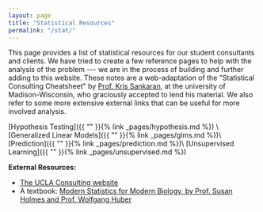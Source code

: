```yaml
---
layout: page
title: "Statistical Resources"
permalink: "/stat/"
---
```


This page provides a list of statistical resources for our student consultants and clients.
We have tried to create a few reference pages to help with the analysis of the problem --- we are in the process of building and further adding to this website. These notes are a web-adaptation of the "Statistical Consulting Cheatsheet" by [Prof. Kris Sankaran](http://krisrs1128.github.io/personal-site/), at the university of Madison-Wisconsin, who graciously accepted to lend his material. We also refer to some more extensive external links that can be useful for more involved analysis.



[Hypothesis Testing]({{ "" }}{% link _pages/hypothesis.md %}) \\
[Generalized Linear Models]({{ "" }}{% link _pages/glms.md %})\\
[Prediction]({{ "" }}{% link _pages/prediction.md %})\\
[Unsupervised Learning]({{ "" }}{% link _pages/unsupervised.md %})


__External Resources:__
+ [The UCLA Consulting website](https://stats.idre.ucla.edu/)
+ A textbook: [Modern Statistics for Modern Biology, by Prof. Susan Holmes and Prof. Wolfgang Huber](https://statweb.stanford.edu/~susan/book-modern-statistics-for-modern-biology.html)



